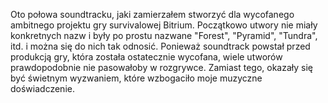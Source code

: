 Oto połowa soundtracku, jaki zamierzałem stworzyć dla wycofanego ambitnego projektu gry survivalowej Bitrium. Początkowo utwory nie miały konkretnych nazw i były po prostu nazwane "Forest", "Pyramid", "Tundra", itd. i można się do nich tak odnosić. Ponieważ soundtrack powstał przed produkcją gry, która została ostatecznie wycofana, wiele utworów prawdopodobnie nie pasowałoby w rozgrywce. Zamiast tego, okazały się być świetnym wyzwaniem, które wzbogaciło moje muzyczne doświadczenie.

